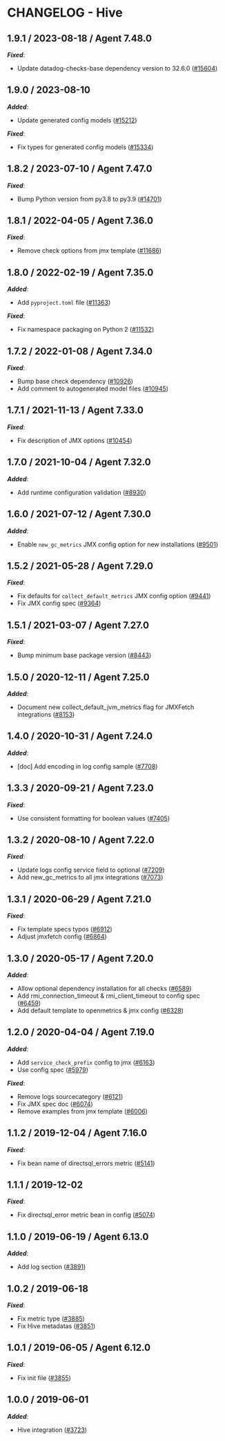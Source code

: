 # CHANGELOG - Hive

<!-- towncrier release notes start -->

## 1.9.1 / 2023-08-18 / Agent 7.48.0

***Fixed***:

* Update datadog-checks-base dependency version to 32.6.0 ([#15604](https://github.com/DataDog/integrations-core/pull/15604))

## 1.9.0 / 2023-08-10

***Added***:

* Update generated config models ([#15212](https://github.com/DataDog/integrations-core/pull/15212))

***Fixed***:

* Fix types for generated config models ([#15334](https://github.com/DataDog/integrations-core/pull/15334))

## 1.8.2 / 2023-07-10 / Agent 7.47.0

***Fixed***:

* Bump Python version from py3.8 to py3.9 ([#14701](https://github.com/DataDog/integrations-core/pull/14701))

## 1.8.1 / 2022-04-05 / Agent 7.36.0

***Fixed***:

* Remove check options from jmx template ([#11686](https://github.com/DataDog/integrations-core/pull/11686))

## 1.8.0 / 2022-02-19 / Agent 7.35.0

***Added***:

* Add `pyproject.toml` file ([#11363](https://github.com/DataDog/integrations-core/pull/11363))

***Fixed***:

* Fix namespace packaging on Python 2 ([#11532](https://github.com/DataDog/integrations-core/pull/11532))

## 1.7.2 / 2022-01-08 / Agent 7.34.0

***Fixed***:

* Bump base check dependency ([#10926](https://github.com/DataDog/integrations-core/pull/10926))
* Add comment to autogenerated model files ([#10945](https://github.com/DataDog/integrations-core/pull/10945))

## 1.7.1 / 2021-11-13 / Agent 7.33.0

***Fixed***:

* Fix description of JMX options ([#10454](https://github.com/DataDog/integrations-core/pull/10454))

## 1.7.0 / 2021-10-04 / Agent 7.32.0

***Added***:

* Add runtime configuration validation ([#8930](https://github.com/DataDog/integrations-core/pull/8930))

## 1.6.0 / 2021-07-12 / Agent 7.30.0

***Added***:

* Enable `new_gc_metrics` JMX config option for new installations ([#9501](https://github.com/DataDog/integrations-core/pull/9501))

## 1.5.2 / 2021-05-28 / Agent 7.29.0

***Fixed***:

* Fix defaults for `collect_default_metrics` JMX config option ([#9441](https://github.com/DataDog/integrations-core/pull/9441))
* Fix JMX config spec ([#9364](https://github.com/DataDog/integrations-core/pull/9364))

## 1.5.1 / 2021-03-07 / Agent 7.27.0

***Fixed***:

* Bump minimum base package version ([#8443](https://github.com/DataDog/integrations-core/pull/8443))

## 1.5.0 / 2020-12-11 / Agent 7.25.0

***Added***:

* Document new collect_default_jvm_metrics flag for JMXFetch integrations ([#8153](https://github.com/DataDog/integrations-core/pull/8153))

## 1.4.0 / 2020-10-31 / Agent 7.24.0

***Added***:

* [doc] Add encoding in log config sample ([#7708](https://github.com/DataDog/integrations-core/pull/7708))

## 1.3.3 / 2020-09-21 / Agent 7.23.0

***Fixed***:

* Use consistent formatting for boolean values ([#7405](https://github.com/DataDog/integrations-core/pull/7405))

## 1.3.2 / 2020-08-10 / Agent 7.22.0

***Fixed***:

* Update logs config service field to optional ([#7209](https://github.com/DataDog/integrations-core/pull/7209))
* Add new_gc_metrics to all jmx integrations ([#7073](https://github.com/DataDog/integrations-core/pull/7073))

## 1.3.1 / 2020-06-29 / Agent 7.21.0

***Fixed***:

* Fix template specs typos ([#6912](https://github.com/DataDog/integrations-core/pull/6912))
* Adjust jmxfetch config ([#6864](https://github.com/DataDog/integrations-core/pull/6864))

## 1.3.0 / 2020-05-17 / Agent 7.20.0

***Added***:

* Allow optional dependency installation for all checks ([#6589](https://github.com/DataDog/integrations-core/pull/6589))
* Add rmi_connection_timeout & rmi_client_timeout to config spec ([#6459](https://github.com/DataDog/integrations-core/pull/6459))
* Add default template to openmetrics & jmx config ([#6328](https://github.com/DataDog/integrations-core/pull/6328))

## 1.2.0 / 2020-04-04 / Agent 7.19.0

***Added***:

* Add `service_check_prefix` config to jmx ([#6163](https://github.com/DataDog/integrations-core/pull/6163))
* Use config spec ([#5979](https://github.com/DataDog/integrations-core/pull/5979))

***Fixed***:

* Remove logs sourcecategory ([#6121](https://github.com/DataDog/integrations-core/pull/6121))
* Fix JMX spec doc ([#6074](https://github.com/DataDog/integrations-core/pull/6074))
* Remove examples from jmx template ([#6006](https://github.com/DataDog/integrations-core/pull/6006))

## 1.1.2 / 2019-12-04 / Agent 7.16.0

***Fixed***:

* Fix bean name of directsql_errors metric ([#5141](https://github.com/DataDog/integrations-core/pull/5141))

## 1.1.1 / 2019-12-02

***Fixed***:

* Fix directsql_error metric bean in config ([#5074](https://github.com/DataDog/integrations-core/pull/5074))

## 1.1.0 / 2019-06-19 / Agent 6.13.0

***Added***:

* Add log section ([#3891](https://github.com/DataDog/integrations-core/pull/3891))

## 1.0.2 / 2019-06-18

***Fixed***:

* Fix metric type ([#3885](https://github.com/DataDog/integrations-core/pull/3885))
* Fix Hive metadatas ([#3851](https://github.com/DataDog/integrations-core/pull/3851))

## 1.0.1 / 2019-06-05 / Agent 6.12.0

***Fixed***:

* Fix init file ([#3855](https://github.com/DataDog/integrations-core/pull/3855))

## 1.0.0 / 2019-06-01

***Added***:

* Hive integration ([#3723](https://github.com/DataDog/integrations-core/pull/3723))
